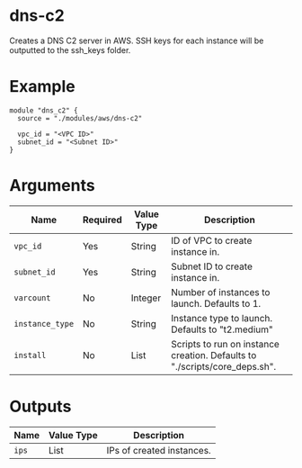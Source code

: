 # dns-c2

Creates a DNS C2 server in AWS. SSH keys for each instance will be outputted to the ssh_keys folder.

# Example

```hcl
module "dns_c2" {
  source = "./modules/aws/dns-c2"

  vpc_id = "<VPC ID>"
  subnet_id = "<Subnet ID>"
}
```

# Arguments

| Name                      | Required | Value Type | Description
|---------------------------| -------- | ---------- | -----------
|`vpc_id`                   | Yes      | String     | ID of VPC to create instance in.
|`subnet_id`                | Yes      | String     | Subnet ID to create instance in.
|`varcount`                    | No       | Integer    | Number of instances to launch. Defaults to 1.
|`instance_type`            | No       | String     | Instance type to launch. Defaults to "t2.medium"
|`install`                  | No       | List       | Scripts to run on instance creation. Defaults to "./scripts/core_deps.sh".

# Outputs

| Name                      | Value Type | Description
|---------------------------| ---------- | -----------
|`ips`                      | List       | IPs of created instances.
